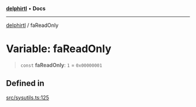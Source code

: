 [**delphirtl**](../README.md) • **Docs**

***

[delphirtl](../globals.md) / faReadOnly

# Variable: faReadOnly

> `const` **faReadOnly**: `1` = `0x00000001`

## Defined in

[src/sysutils.ts:125](https://github.com/chuacw/delphirtl/blob/fec3f5d663dd7c36654525a8693564dece7e3b0d/src/sysutils.ts#L125)
